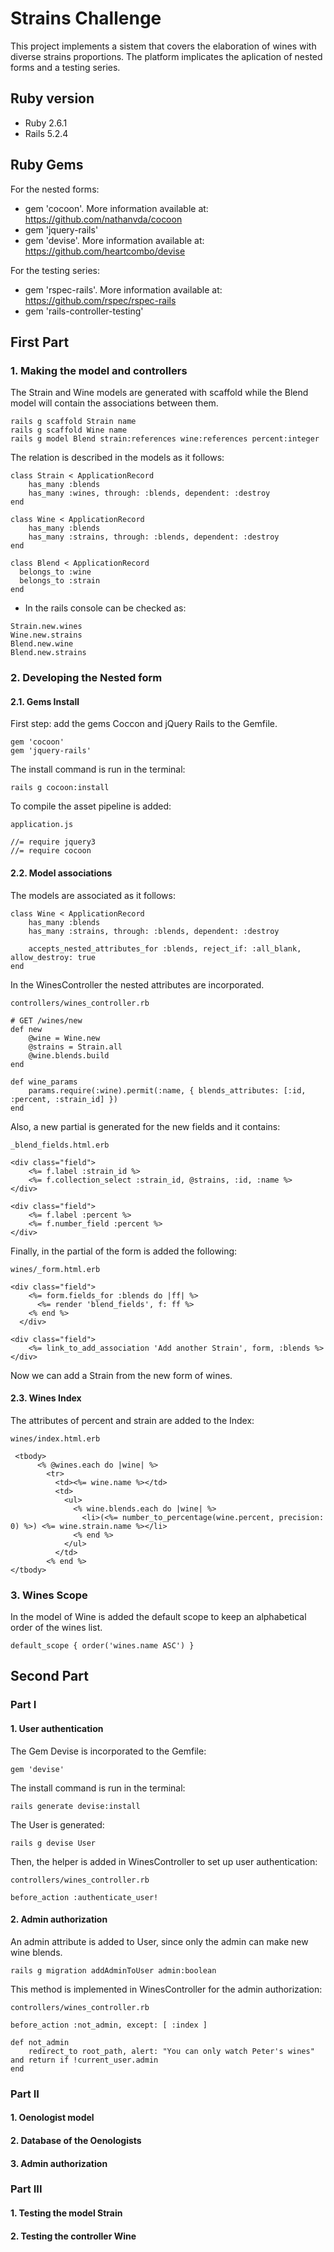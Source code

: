 # Strains Challenge

This project implements a sistem that covers the elaboration of wines with diverse strains proportions. The platform implicates the aplication of nested forms and a testing series.

## Ruby version 

* Ruby 2.6.1
* Rails 5.2.4

## Ruby Gems

For the nested forms:

* gem 'cocoon'. More information available at: https://github.com/nathanvda/cocoon
* gem 'jquery-rails'
* gem 'devise'. More information available at: https://github.com/heartcombo/devise

For the testing series:

* gem 'rspec-rails'. More information available at: https://github.com/rspec/rspec-rails
* gem 'rails-controller-testing'

## First Part

### 1. Making the model and controllers

The Strain and Wine models are generated with scaffold while the Blend model will contain the associations between them.

```
rails g scaffold Strain name
rails g scaffold Wine name
rails g model Blend strain:references wine:references percent:integer
```

The relation is described in the models as it follows:

```
class Strain < ApplicationRecord
    has_many :blends
    has_many :wines, through: :blends, dependent: :destroy
end
```

```
class Wine < ApplicationRecord
    has_many :blends
    has_many :strains, through: :blends, dependent: :destroy
end
```

```
class Blend < ApplicationRecord
  belongs_to :wine
  belongs_to :strain
end
```

* In the rails console can be checked as:

```
Strain.new.wines
Wine.new.strains
Blend.new.wine
Blend.new.strains
```

### 2. Developing the Nested form

#### 2.1. Gems Install

First step: add the gems Coccon and jQuery Rails to the Gemfile.

```
gem 'cocoon'
gem 'jquery-rails'
```

The install command is run in the terminal:

```
rails g cocoon:install
```

To compile the asset pipeline is added:

```
application.js

//= require jquery3
//= require cocoon
```

#### 2.2. Model associations 

The models are associated as it follows:

```
class Wine < ApplicationRecord
    has_many :blends
    has_many :strains, through: :blends, dependent: :destroy

    accepts_nested_attributes_for :blends, reject_if: :all_blank, allow_destroy: true
end
```

In the WinesController the nested attributes are incorporated.

```
controllers/wines_controller.rb

# GET /wines/new
def new
    @wine = Wine.new
    @strains = Strain.all
    @wine.blends.build
end

def wine_params
    params.require(:wine).permit(:name, { blends_attributes: [:id, :percent, :strain_id] })
end
```

Also, a new partial is generated for the new fields and it contains:

```
_blend_fields.html.erb

<div class="field">
    <%= f.label :strain_id %>
    <%= f.collection_select :strain_id, @strains, :id, :name %>
</div>

<div class="field">
    <%= f.label :percent %>
    <%= f.number_field :percent %>
</div>
```

Finally, in the partial of the form is added the following:

```
wines/_form.html.erb

<div class="field">
    <%= form.fields_for :blends do |ff| %>
      <%= render 'blend_fields', f: ff %>
    <% end %>
  </div>

<div class="field">
    <%= link_to_add_association 'Add another Strain', form, :blends %>
</div>
```

Now we can add a Strain from the new form of wines.

#### 2.3. Wines Index

The attributes of percent and strain are added to the Index:

```
wines/index.html.erb

 <tbody>
      <% @wines.each do |wine| %>
        <tr>
          <td><%= wine.name %></td>
          <td>
            <ul>
              <% wine.blends.each do |wine| %>
                <li>(<%= number_to_percentage(wine.percent, precision: 0) %>) <%= wine.strain.name %></li>
              <% end %>
            </ul>
          </td>
        <% end %>
</tbody>
```

### 3. Wines Scope

In the model of Wine is added the default scope to keep an alphabetical order of the wines list.

```
default_scope { order('wines.name ASC') }
```

## Second Part

### Part I

#### 1. User authentication

The Gem Devise is incorporated to the Gemfile:

```
gem 'devise'
```

The install command is run in the terminal:

```
rails generate devise:install
```

The User is generated:

```
rails g devise User
```

Then, the helper is added in WinesController to set up user authentication:

```
controllers/wines_controller.rb

before_action :authenticate_user!
```

#### 2. Admin authorization

An admin attribute is added to User, since only the admin can make new wine blends.

```
rails g migration addAdminToUser admin:boolean
```

This method is implemented in WinesController for the admin authorization:

```
controllers/wines_controller.rb

before_action :not_admin, except: [ :index ]

def not_admin
    redirect_to root_path, alert: "You can only watch Peter's wines" and return if !current_user.admin
end
```

### Part II

#### 1. Oenologist model

#### 2. Database of the Oenologists

#### 3. Admin authorization

### Part III

#### 1. Testing the model Strain
#### 2. Testing the controller Wine
